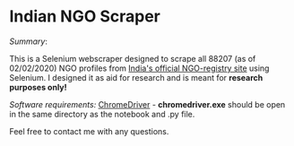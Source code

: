 # Indian NGO Scraper
*Summary*:

This is a Selenium webscraper designed to scrape all 88207 (as of 02/02/2020) NGO profiles from [India's official NGO-registry site](https://ngodarpan.gov.in/) using Selenium. I designed it as aid for research and is meant for **research purposes only!**

*Software requirements:*
[ChromeDriver](https://chromedriver.chromium.org/getting-started) - **chromedriver.exe** should be open in the same directory as the notebook and .py file.

Feel free to contact me with any questions.
